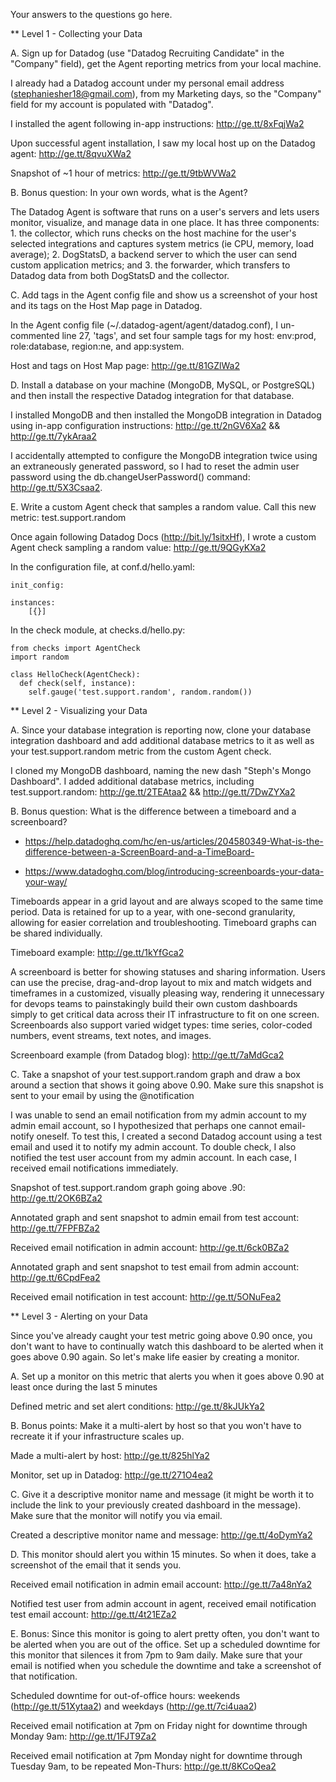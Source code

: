 Your answers to the questions go here.

** Level 1 - Collecting your Data

A. Sign up for Datadog (use "Datadog Recruiting Candidate" in the "Company" field), get the Agent reporting metrics from your local machine.

I already had a Datadog account under my personal email address (stephaniesher18@gmail.com), from my Marketing days, so the "Company" field for my account is populated with "Datadog".

I installed the agent following in-app instructions: http://ge.tt/8xFqjWa2

Upon successful agent installation, I saw my local host up on the Datadog agent: http://ge.tt/8qvuXWa2

Snapshot of ~1 hour of metrics: http://ge.tt/9tbWVWa2

B. Bonus question: In your own words, what is the Agent?

The Datadog Agent is software that runs on a user's servers and lets users monitor, visualize, and manage data in one place. It has three components: 1. the collector, which runs checks on the host machine for the user's selected integrations and captures system metrics (ie CPU, memory, load average); 2. DogStatsD, a backend server to which the user can send custom application metrics; and 3. the forwarder, which transfers to Datadog data from both DogStatsD and the collector.

C. Add tags in the Agent config file and show us a screenshot of your host and its tags on the Host Map page in Datadog.

In the Agent config file (~/.datadog-agent/agent/datadog.conf), I un-commented line 27, 'tags', and set four sample tags for my host: env:prod, role:database, region:ne, and app:system.

Host and tags on Host Map page: http://ge.tt/81GZlWa2

D. Install a database on your machine (MongoDB, MySQL, or PostgreSQL) and then install the respective Datadog integration for that database.

I installed MongoDB and then installed the MongoDB integration in Datadog using in-app configuration instructions: http://ge.tt/2nGV6Xa2 && http://ge.tt/7ykAraa2

I accidentally attempted to configure the MongoDB integration twice using an extraneously generated password, so I had to reset the admin user password using the db.changeUserPassword() command: http://ge.tt/5X3Csaa2. 


E. Write a custom Agent check that samples a random value. Call this new metric: test.support.random

Once again following Datadog Docs (http://bit.ly/1sitxHf), I wrote a custom Agent check sampling a random value: http://ge.tt/9QGyKXa2

In the configuration file, at conf.d/hello.yaml:

``` 
init_config:

instances:
    [{}]
```

In the check module, at checks.d/hello.py:

```
from checks import AgentCheck
import random

class HelloCheck(AgentCheck):
  def check(self, instance):
    self.gauge('test.support.random', random.random())
```

** Level 2 - Visualizing your Data

A. Since your database integration is reporting now, clone your database integration dashboard and add additional database metrics to it as well as your test.support.random metric from the custom Agent check.

I cloned my MongoDB dashboard, naming the new dash "Steph's Mongo Dashboard". I added additional database metrics, including test.support.random: http://ge.tt/2TEAtaa2 && http://ge.tt/7DwZYXa2

B. Bonus question: What is the difference between a timeboard and a screenboard?

- https://help.datadoghq.com/hc/en-us/articles/204580349-What-is-the-difference-between-a-ScreenBoard-and-a-TimeBoard-

- https://www.datadoghq.com/blog/introducing-screenboards-your-data-your-way/

Timeboards appear in a grid layout and are always scoped to the same time period. Data is retained for up to a year, with one-second granularity, allowing for easier correlation and troubleshooting. Timeboard graphs can be shared individually.

Timeboard example: http://ge.tt/1kYfGca2

A screenboard is better for showing statuses and sharing information. Users can use the precise, drag-and-drop layout to mix and match widgets and timeframes in a customized, visually pleasing way, rendering it unnecessary for devops teams to painstakingly build their own custom dashboards simply to get critical data across their IT infrastructure to fit on one screen. Screenboards also support varied widget types: time series, color-coded numbers, event streams, text notes, and images.

Screenboard example (from Datadog blog): http://ge.tt/7aMdGca2

C. Take a snapshot of your test.support.random graph and draw a box around a section that shows it going above 0.90. Make sure this snapshot is sent to your email by using the @notification

I was unable to send an email notification from my admin account to my admin email account, so I hypothesized that perhaps one cannot email-notify oneself. To test this, I created a second Datadog account using a test email and used it to notify my admin account. To double check, I also notified the test user account from my admin account. In each case, I received email notifications immediately.

Snapshot of test.support.random graph going above .90: http://ge.tt/2OK6BZa2

Annotated graph and sent snapshot to admin email from test account: http://ge.tt/7FPFBZa2

Received email notification in admin account: http://ge.tt/6ck0BZa2

Annotated graph and sent snapshot to test email from admin account: http://ge.tt/6CpdFea2

Received email notification in test account: http://ge.tt/5ONuFea2


** Level 3 - Alerting on your Data

Since you've already caught your test metric going above 0.90 once, you don't want to have to continually watch this dashboard to be alerted when it goes above 0.90 again. So let's make life easier by creating a monitor.

A. Set up a monitor on this metric that alerts you when it goes above 0.90 at least once during the last 5 minutes

Defined metric and set alert conditions: http://ge.tt/8kJUkYa2

B. Bonus points: Make it a multi-alert by host so that you won't have to recreate it if your infrastructure scales up.

Made a multi-alert by host: http://ge.tt/825hlYa2

Monitor, set up in Datadog: http://ge.tt/271O4ea2

C. Give it a descriptive monitor name and message (it might be worth it to include the link to your previously created dashboard in the message). Make sure that the monitor will notify you via email.

Created a descriptive monitor name and message: http://ge.tt/4oDymYa2

D. This monitor should alert you within 15 minutes. So when it does, take a screenshot of the email that it sends you.

Received email notification in admin email account: http://ge.tt/7a48nYa2

Notified test user from admin account in agent, received email notification test email account: http://ge.tt/4t21EZa2

E. Bonus: Since this monitor is going to alert pretty often, you don't want to be alerted when you are out of the office. Set up a scheduled downtime for this monitor that silences it from 7pm to 9am daily. Make sure that your email is notified when you schedule the downtime and take a screenshot of that notification.

Scheduled downtime for out-of-office hours: weekends (http://ge.tt/51Xytaa2) and weekdays (http://ge.tt/7ci4uaa2)

Received email notification at 7pm on Friday night for downtime through Monday 9am: http://ge.tt/1FJT9Za2 

Received email notification at 7pm Monday night for downtime through Tuesday 9am, to be repeated Mon-Thurs: http://ge.tt/8KCoQea2